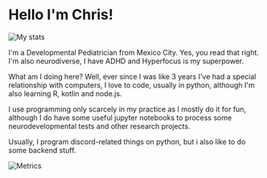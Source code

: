 # Hello I'm Chris!

![My stats](https://github-readme-stats.vercel.app/api?username=chrisdewa&theme=radical)

I'm a Developmental Pediatrician from Mexico City.
Yes, you read that right. I'm also neurodiverse, I have ADHD and Hyperfocus is my superpower.

What am I doing here? Well, ever since I was like 3 years I've had a special relationship with computers, I love to code, usually in python, although I'm also learning R, kotlin and node.js.

I use programming only scarcely in my practice as I mostly do it for fun, although I do have some useful jupyter notebooks to process some neurodevelopmental tests and other research projects.

Usually, I program discord-related things on python, but i also like to do some backend stuff.

![Metrics](https://metrics.lecoq.io/chrisdewa?template=classic)
